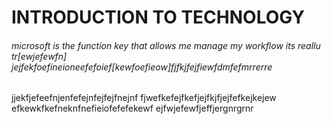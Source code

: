 # INTRODUCTION TO TECHNOLOGY 

###### microsoft is the function key that allows me manage my workflow its reallu tr[ewjefewfn] jejfekfoefineioneefefoief[kewfoefieow]fjfkjfejfiewfdmfefmrrerre


jjekfjefeefnjenfefejnfejfejfnejnf
fjwefkefejfkefjejfkjfjejfefkejkejew
efkewkfkefneknfnefieiofefefekewf
ejfwjefewfjeffjergnrgrnr

